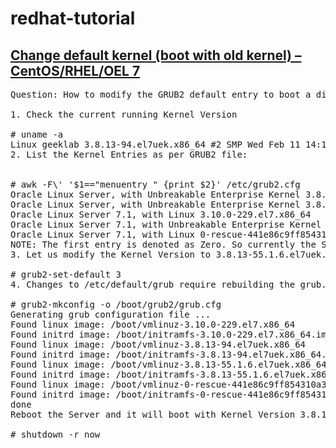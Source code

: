 # redhat-tutorial

<h2><a href="https://www.thegeekdiary.com/centos-rhel-7-change-default-kernel-boot-with-old-kernel/">Change default kernel (boot with old kernel) – CentOS/RHEL/OEL 7</a></h2>

<pre>
Question: How to modify the GRUB2 default entry to boot a different Kernel version?

1. Check the current running Kernel Version

# uname -a
Linux geeklab 3.8.13-94.el7uek.x86_64 #2 SMP Wed Feb 11 14:18:22 PST 2015 x86_64 x86_64 x86_64 GNU/Linux
2. List the Kernel Entries as per GRUB2 file:


# awk -F\' '$1=="menuentry " {print $2}' /etc/grub2.cfg
Oracle Linux Server, with Unbreakable Enterprise Kernel 3.8.13-94.el7uek.x86_64
Oracle Linux Server, with Unbreakable Enterprise Kernel 3.8.13-94.el7uek.x86_64 with debugging
Oracle Linux Server 7.1, with Linux 3.10.0-229.el7.x86_64
Oracle Linux Server 7.1, with Unbreakable Enterprise Kernel 3.8.13-55.1.6.el7uek.x86_64
Oracle Linux Server 7.1, with Linux 0-rescue-441e86c9ff854310a306bd33e56aae2b
NOTE: The first entry is denoted as Zero. So currently the Server is booted to 0th entry as per the above `uname -a` command output.
3. Let us modify the Kernel Version to 3.8.13-55.1.6.el7uek.x86_64 which is at line number 4 but denoted as entry 3.

# grub2-set-default 3
4. Changes to /etc/default/grub require rebuilding the grub.cfg file as follows:

# grub2-mkconfig -o /boot/grub2/grub.cfg
Generating grub configuration file ...
Found linux image: /boot/vmlinuz-3.10.0-229.el7.x86_64
Found initrd image: /boot/initramfs-3.10.0-229.el7.x86_64.img
Found linux image: /boot/vmlinuz-3.8.13-94.el7uek.x86_64
Found initrd image: /boot/initramfs-3.8.13-94.el7uek.x86_64.img
Found linux image: /boot/vmlinuz-3.8.13-55.1.6.el7uek.x86_64
Found initrd image: /boot/initramfs-3.8.13-55.1.6.el7uek.x86_64.img
Found linux image: /boot/vmlinuz-0-rescue-441e86c9ff854310a306bd33e56aae2b
Found initrd image: /boot/initramfs-0-rescue-441e86c9ff854310a306bd33e56aae2b.img
done
Reboot the Server and it will boot with Kernel Version 3.8.13-55.1.6.el7uek.x86_64.

# shutdown -r now

</pre>
